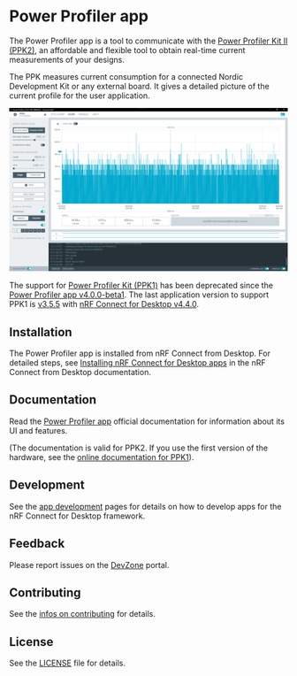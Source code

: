 # Power Profiler app

The Power Profiler app is a tool to communicate with the
[Power Profiler Kit II (PPK2)](https://www.nordicsemi.com/Software-and-tools/Development-Tools/Power-Profiler-Kit-2),
an affordable and flexible tool to obtain real-time current measurements of your
designs.

The PPK measures current consumption for a connected Nordic Development Kit or
any external board. It gives a detailed picture of the current profile for the
user application.

![screenshot](resources/screenshot.png)

The support for
[Power Profiler Kit (PPK1)](https://www.nordicsemi.com/Software-and-tools/Development-Tools/Power-Profiler-Kit)
has been deprecated since the
[Power Profiler app v4.0.0-beta1](https://github.com/NordicSemiconductor/pc-nrfconnect-ppk/blob/main/Changelog.md).
The last application version to support PPK1 is
[v3.5.5](https://github.com/NordicSemiconductor/pc-nrfconnect-ppk/blob/main/Changelog.md)
with
[nRF Connect for Desktop v4.4.0](https://github.com/NordicSemiconductor/pc-nrfconnect-launcher/blob/main/Changelog.md).

## Installation

The Power Profiler app is installed from nRF Connect from Desktop. For
detailed steps, see
[Installing nRF Connect for Desktop apps](https://docs.nordicsemi.com/bundle/nrf-connect-desktop/page/installing_apps.html)
in the nRF Connect from Desktop documentation.

## Documentation

Read the
[Power Profiler app](https://docs.nordicsemi.com/bundle/nrf-connect-ppk/page/index.html)
official documentation for information about its UI and features.

(The documentation is valid for PPK2. If you use the first version of the
hardware, see the
[online documentation for PPK1](https://docs.nordicsemi.com/bundle/ug_ppk/page/UG/ppk/PPK_user_guide_Intro.html)).

## Development

See the
[app development](https://nordicsemiconductor.github.io/pc-nrfconnect-docs/)
pages for details on how to develop apps for the nRF Connect for Desktop
framework.

## Feedback

Please report issues on the [DevZone](https://devzone.nordicsemi.com) portal.

## Contributing

See the
[infos on contributing](https://nordicsemiconductor.github.io/pc-nrfconnect-docs/contributing)
for details.

## License

See the [LICENSE](LICENSE) file for details.
